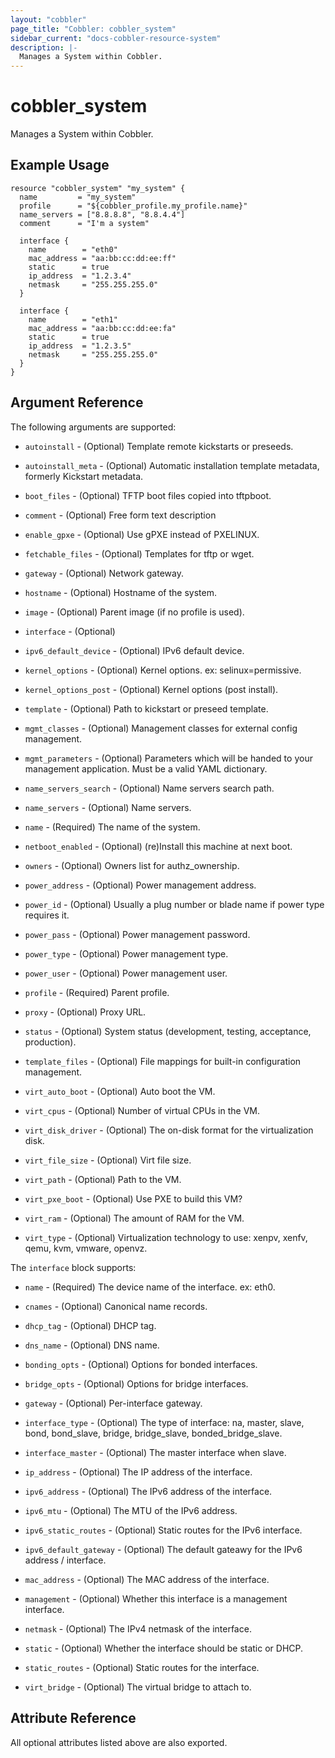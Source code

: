 ```yaml
---
layout: "cobbler"
page_title: "Cobbler: cobbler_system"
sidebar_current: "docs-cobbler-resource-system"
description: |-
  Manages a System within Cobbler.
---
```


# cobbler_system

Manages a System within Cobbler.

## Example Usage

```hcl
resource "cobbler_system" "my_system" {
  name         = "my_system"
  profile      = "${cobbler_profile.my_profile.name}"
  name_servers = ["8.8.8.8", "8.8.4.4"]
  comment      = "I'm a system"

  interface {
    name        = "eth0"
    mac_address = "aa:bb:cc:dd:ee:ff"
    static      = true
    ip_address  = "1.2.3.4"
    netmask     = "255.255.255.0"
  }

  interface {
    name        = "eth1"
    mac_address = "aa:bb:cc:dd:ee:fa"
    static      = true
    ip_address  = "1.2.3.5"
    netmask     = "255.255.255.0"
  }
}
```

## Argument Reference

The following arguments are supported:

* `autoinstall` - (Optional) Template remote kickstarts or preseeds.

* `autoinstall_meta` - (Optional) Automatic installation template metadata,
  formerly Kickstart metadata.

* `boot_files` - (Optional) TFTP boot files copied into tftpboot.

* `comment` - (Optional) Free form text description

* `enable_gpxe` - (Optional) Use gPXE instead of PXELINUX.

* `fetchable_files` - (Optional) Templates for tftp or wget.

* `gateway` - (Optional) Network gateway.

* `hostname` - (Optional) Hostname of the system.

* `image` - (Optional) Parent image (if no profile is used).

* `interface` - (Optional)

* `ipv6_default_device` - (Optional) IPv6 default device.

* `kernel_options` - (Optional) Kernel options.
  ex: selinux=permissive.

* `kernel_options_post` - (Optional) Kernel options (post install).

* `template` - (Optional) Path to kickstart or preseed template.

* `mgmt_classes` - (Optional) Management classes for external config
  management.

* `mgmt_parameters` - (Optional) Parameters which will be handed to
  your management application. Must be a valid YAML dictionary.

* `name_servers_search` - (Optional) Name servers search path.

* `name_servers` - (Optional) Name servers.

* `name` - (Required) The name of the system.

* `netboot_enabled` - (Optional) (re)Install this machine at next
  boot.

* `owners` - (Optional) Owners list for authz_ownership.

* `power_address` - (Optional) Power management address.

* `power_id` - (Optional) Usually a plug number or blade name if
  power type requires it.

* `power_pass` - (Optional) Power management password.

* `power_type` - (Optional) Power management type.

* `power_user` - (Optional) Power management user.

* `profile` - (Required) Parent profile.

* `proxy` - (Optional) Proxy URL.

* `status` - (Optional) System status (development, testing,
  acceptance, production).

* `template_files` - (Optional) File mappings for built-in
  configuration management.

* `virt_auto_boot` - (Optional) Auto boot the VM.

* `virt_cpus` - (Optional) Number of virtual CPUs in the VM.

* `virt_disk_driver` - (Optional) The on-disk format for the
  virtualization disk.

* `virt_file_size` - (Optional) Virt file size.

* `virt_path` - (Optional) Path to the VM.

* `virt_pxe_boot` - (Optional) Use PXE to build this VM?

* `virt_ram` - (Optional) The amount of RAM for the VM.

* `virt_type` - (Optional) Virtualization technology to use: xenpv,
  xenfv, qemu, kvm, vmware, openvz.

The `interface` block supports:

* `name` - (Required) The device name of the interface. ex: eth0.

* `cnames` - (Optional) Canonical name records.

* `dhcp_tag` - (Optional) DHCP tag.

* `dns_name` - (Optional) DNS name.

* `bonding_opts` - (Optional) Options for bonded interfaces.

* `bridge_opts` - (Optional) Options for bridge interfaces.

* `gateway` - (Optional) Per-interface gateway.

* `interface_type` - (Optional) The type of interface: na, master,
  slave, bond, bond_slave, bridge, bridge_slave, bonded_bridge_slave.

* `interface_master` - (Optional) The master interface when slave.

* `ip_address` - (Optional) The IP address of the interface.

* `ipv6_address` - (Optional) The IPv6 address of the interface.

* `ipv6_mtu` - (Optional) The MTU of the IPv6 address.

* `ipv6_static_routes` - (Optional) Static routes for the IPv6
  interface.

* `ipv6_default_gateway` - (Optional) The default gateawy for the
  IPv6 address / interface.

* `mac_address` - (Optional) The MAC address of the interface.

* `management` - (Optional) Whether this interface is a management
  interface.

* `netmask` - (Optional) The IPv4 netmask of the interface.

* `static` - (Optional) Whether the interface should be static or
  DHCP.

* `static_routes` - (Optional) Static routes for the interface.

* `virt_bridge` - (Optional) The virtual bridge to attach to.

## Attribute Reference

All optional attributes listed above are also exported.
